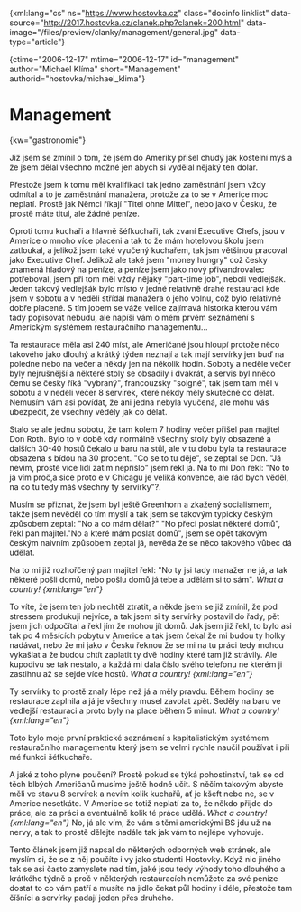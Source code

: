 
{xml:lang="cs" ns="https://www.hostovka.cz" class="docinfo linklist" data-source="http://2017.hostovka.cz/clanek.php?clanek=200.html" data-image="/files/preview/clanky/management/general.jpg" data-type="article"}

{ctime="2006-12-17" mtime="2006-12-17" id="management" author="Michael Klíma" short="Management" authorid="hostovka/michael_klima"}

# Management

<!-- generated attribute kw by user_udpatekw.sh on 2020-04-25, do not edit -->

{kw="gastronomie"}

Již jsem se zmínil o tom, že jsem do Ameriky přišel chudý jak kostelní myš a že jsem dělal všechno možné jen abych si vydělal nějaký ten dolar.

Přestože jsem k tomu měl kvalifikaci tak jedno zaměstnání jsem vždy odmítal a to je zaměstnání manažera, protože za to se v Americe moc neplatí. Prostě jak Němci říkají "Titel ohne Mittel", nebo jako v Česku, že prostě máte titul, ale žádné peníze.

Oproti tomu kuchaři a hlavně šéfkuchaři, tak zvaní Executive Chefs, jsou v Americe o mnoho více placeni a tak to že mám hotelovou školu jsem zatloukal, a jelikož jsem také vyučený kuchařem, tak jsm většinou pracoval jako Executive Chef. Jelikož ale také jsem "money hungry" což česky znamená hladový na peníze, a peníze jsem jako nový přivandrovalec potřeboval, jsem při tom měl vždy nějaký "part-time job", neboli vedlejšák. Jeden takový vedlejšák bylo místo v jedné relativně drahé restauraci kde jsem v sobotu a v neděli střídal manažera o jeho volnu, což bylo relativně dobře placené. S tím jobem se váže velice zajímavá historka kterou vám tady popisovat nebudu, ale napíši vám o mém prvém seznámení s Americkým systémem restauračního managementu...

Ta restaurace měla asi 240 míst, ale Američané jsou hloupí protože něco takového jako dlouhý a krátký týden neznají a tak mají servírky jen buď na poledne nebo na večer a někdy jen na několik hodin. Soboty a neděle večer byly nejrušnější a některé stoly se obsadily i dvakrát, a servis byl nněco čemu se česky říká "vybraný", francouzsky "soigné", tak jsem tam měl v sobotu a v neděli večer 8 servírek, které někdy měly skutečně co dělat. Nemusím vám asi povídat, že ani jedna nebyla vyučená, ale mohu vás ubezpečit, že všechny věděly jak co dělat.

Stalo se ale jednu sobotu, že tam kolem 7 hodiny večer přišel pan majitel Don Roth. Bylo to v době kdy normálně všechny stoly byly obsazené a dalších 30-40 hostů čekalo u baru na stůl, ale v tu dobu byla ta restaurace obsazena s bídou na 30 procent. "Co se to tu děje", se zeptal se Don. "Já nevím, prostě více lidí zatím nepřišlo" jsem řekl já. Na to mi Don řekl: "No to já vím proč,a sice proto e v Chicagu je veliká konvence, ale rád bych věděl, na co tu tedy máš všechny ty servírky"?.

Musím se přiznat, že jsem byl ještě Greenhorn a zkažený socialismem, takže jsem nevěděl co tím myslí a tak jsem se takovým typicky českým způsobem zeptal: "No a co mám dělat?" "No přeci poslat některé domů", řekl pan majitel."No a které mám poslat domů", jsem se opět takovým českým naivním způsobem zeptal já, nevěda že se něco takového vůbec dá udělat.

Na to mi již rozhořčený pan majitel řekl: "No ty jsi tady manažer ne já, a tak některé pošli domů, nebo pošlu domů já tebe a udělám si to sám". _What a country! {xml:lang="en"}_

To víte, že jsem ten job nechtěl ztratit, a někde jsem se již zmínil, že pod stressem produkuji nejvíce, a tak jsem si ty servírky postavil do řady, pět jsem jich odpočítal a řekl jím že mohou jít domů. Jak jsem již řekl, to bylo asi tak po 4 měsících pobytu v Americe a tak jsem čekal že mi budou ty holky nadávat, nebo že mi jako v Česku řeknou že se mi na tu práci tedy mohou vykašlat a že budou chtít zaplatit ty dvě hodiny které tam již strávily. Ale kupodivu se tak nestalo, a každá mi dala číslo svého telefonu ne kterém ji zastihnu až se sejde více hostů. _What a country! {xml:lang="en"}_

Ty servírky to prostě znaly lépe než já a měly pravdu. Během hodiny se restaurace zaplnila a já je všechny musel zavolat zpět. Seděly na baru ve vedlejší restauraci a proto byly na place během 5 minut. _What a country! {xml:lang="en"}_

Toto bylo moje první praktické seznámení s kapitalistickým systémem restauračního managementu který jsem se velmi rychle naučil používat i při mé funkci šéfkuchaře.

A jaké z toho plyne poučení? Prostě pokud se týká pohostinství, tak se od těch blbých Američanů musíme ještě hodně učit. S něčím takovým abyste měli ve stavu 8 servírek a nevím kolik kuchařů, ať je kšeft nebo ne, se v Americe nesetkáte. V Americe se totiž neplatí za to, že někdo přijde do práce, ale za práci a eventuálně kolik té práce udělá. _What a country! {xml:lang="en"}_ No, já ale vím, že vám s těmi americkými BS jdu už na nervy, a tak to prostě dělejte nadále tak jak vám to nejlépe vyhovuje.

Tento článek jsem již napsal do některých odborných web stránek, ale myslím si, že se z něj poučíte i vy jako studenti Hostovky. Když nic jiného tak se asi často zamyslete nad tím, jaké jsou tedy výhody toho dlouhého a krátkého týdně a proč v některých restauracích nemůžete za své peníze dostat to co vám patří a musíte na jídlo čekat půl hodiny i déle, přestože tam číšníci a servírky padají jeden přes druhého.

